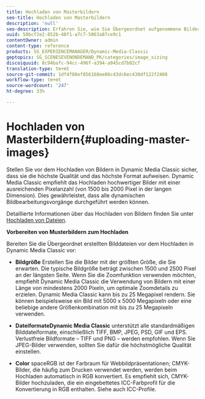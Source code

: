 ```yaml
---
title: Hochladen von Masterbildern
seo-title: Hochladen von Masterbildern
description: 'null'
seo-description: Erfahren Sie, wie Sie Übergeordnet aufgenommene Bilder hochladen.
uuid: 50bcf2e2-852b-48f1-a7c7-5063a87ce9c1
contentOwner: admin
content-type: reference
products: SG_EXPERIENCEMANAGER/Dynamic-Media-Classic
geptopics: SG_SCENESEVENONDEMAND_PK/categories/image_sizing
discoiquuid: 8c94bafc-94cc-496f-a394-a945cd7b02cf
translation-type: tm+mt
source-git-commit: 1df4f88ef856160ee06c43dc6ec430df122f2408
workflow-type: tm+mt
source-wordcount: '247'
ht-degree: 33%

---
```



# Hochladen von Masterbildern{#uploading-master-images}

Stellen Sie vor dem Hochladen von Bildern in Dynamic Media Classic sicher, dass sie die höchste Qualität und das höchste Format aufweisen. Dynamic Media Classic empfiehlt das Hochladen hochwertiger Bilder mit einer ausreichenden Pixelanzahl (von 1500 bis 2000 Pixel in der langen Dimension). Dies gewährleistet, dass alle dynamischen Bildbearbeitungsvorgänge durchgeführt werden können.

Detaillierte Informationen über das Hochladen von Bildern finden Sie unter [Hochladen von Dateien](uploading-files.md#uploading_files).

**Vorbereiten von Musterbildern zum Hochladen**

Bereiten Sie die Übergeordnet erstellten Bilddateien vor dem Hochladen in Dynamic Media Classic vor:

* **Bildgröße**
Erstellen Sie die Bilder mit der größten Größe, die Sie erwarten. Die typische Bildgröße beträgt zwischen 1500 und 2500 Pixel an der längsten Seite. Wenn Sie die Zoomfunktion verwenden möchten, empfiehlt Dynamic Media Classic die Verwendung von Bildern mit einer Länge von mindestens 2000 Pixeln, um optimale Zoomdetails zu erzielen. Dynamic Media Classic kann bis zu 25 Megapixel rendern. Sie können beispielsweise ein Bild mit 5000 x 5000 Megapixeln oder eine beliebige andere Größenkombination mit bis zu 25 Megapixeln verwenden.

* **DateiformateDynamic Media Classic**
unterstützt alle standardmäßigen Bilddateiformate, einschließlich TIFF, BMP, JPEG, PSD, GIF und EPS. Verlustfreie Bildformate – TIFF und PNG – werden empfohlen. Wenn Sie JPEG-Bilder verwenden, sollten Sie dafür die höchstmögliche Qualität einstellen.

* **Color**
spaceRGB ist der Farbraum für Webbildpräsentationen; CMYK-Bilder, die häufig zum Drucken verwendet werden, werden beim Hochladen automatisch in RGB konvertiert. Es empfiehlt sich, CMYK-Bilder hochzuladen, die ein eingebettetes ICC-Farbprofil für die Konvertierung in RGB enthalten. Siehe auch ICC-Profile.
